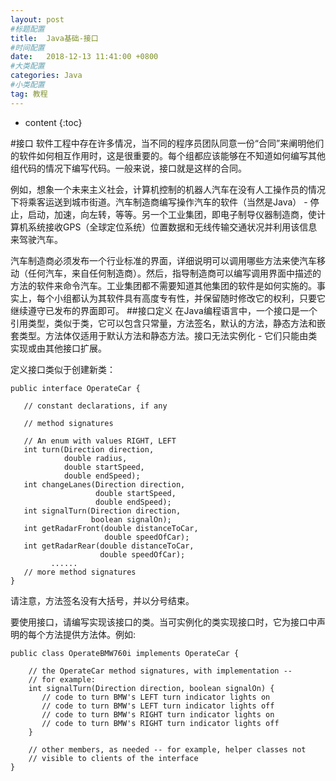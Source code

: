 ```yaml
---
layout: post
#标题配置
title:  Java基础-接口
#时间配置
date:   2018-12-13 11:41:00 +0800
#大类配置
categories: Java
#小类配置
tag: 教程
---
```


* content
{:toc}

#接口
软件工程中存在许多情况，当不同的程序员团队同意一份“合同”来阐明他们的软件如何相互作用时，这是很重要的。每个组都应该能够在不知道如何编写其他组代码的情况下编写代码。一般来说，接口就是这样的合同。

例如，想象一个未来主义社会，计算机控制的机器人汽车在没有人工操作员的情况下将乘客运送到城市街道。汽车制造商编写操作汽车的软件（当然是Java） - 停止，启动，加速，向左转，等等。另一个工业集团，即电子制导仪器制造商，使计算机系统接收GPS（全球定位系统）位置数据和无线传输交通状况并利用该信息来驾驶汽车。

汽车制造商必须发布一个行业标准的界面，详细说明可以调用哪些方法来使汽车移动（任何汽车，来自任何制造商）。然后，指导制造商可以编写调用界面中描述的方法的软件来命令汽车。工业集团都不需要知道其他集团的软件是如何实施的。事实上，每个小组都认为其软件具有高度专有性，并保留随时修改它的权利，只要它继续遵守已发布的界面即可。
##接口定义
在Java编程语言中，一个接口是一个引用类型，类似于类，它可以包含只常量，方法签名，默认的方法，静态方法和嵌套类型。方法体仅适用于默认方法和静态方法。接口无法实例化 - 它们只能由类实现或由其他接口扩展。

定义接口类似于创建新类：
```
public interface OperateCar {

   // constant declarations, if any

   // method signatures
   
   // An enum with values RIGHT, LEFT
   int turn(Direction direction,
            double radius,
            double startSpeed,
            double endSpeed);
   int changeLanes(Direction direction,
                   double startSpeed,
                   double endSpeed);
   int signalTurn(Direction direction,
                  boolean signalOn);
   int getRadarFront(double distanceToCar,
                     double speedOfCar);
   int getRadarRear(double distanceToCar,
                    double speedOfCar);
         ......
   // more method signatures
}

```
请注意，方法签名没有大括号，并以分号结束。

要使用接口，请编写实现该接口的类。当可实例化的类实现接口时，它为接口中声明的每个方法提供方法体。例如:
```
public class OperateBMW760i implements OperateCar {

    // the OperateCar method signatures, with implementation --
    // for example:
    int signalTurn(Direction direction, boolean signalOn) {
       // code to turn BMW's LEFT turn indicator lights on
       // code to turn BMW's LEFT turn indicator lights off
       // code to turn BMW's RIGHT turn indicator lights on
       // code to turn BMW's RIGHT turn indicator lights off
    }

    // other members, as needed -- for example, helper classes not 
    // visible to clients of the interface
}

```